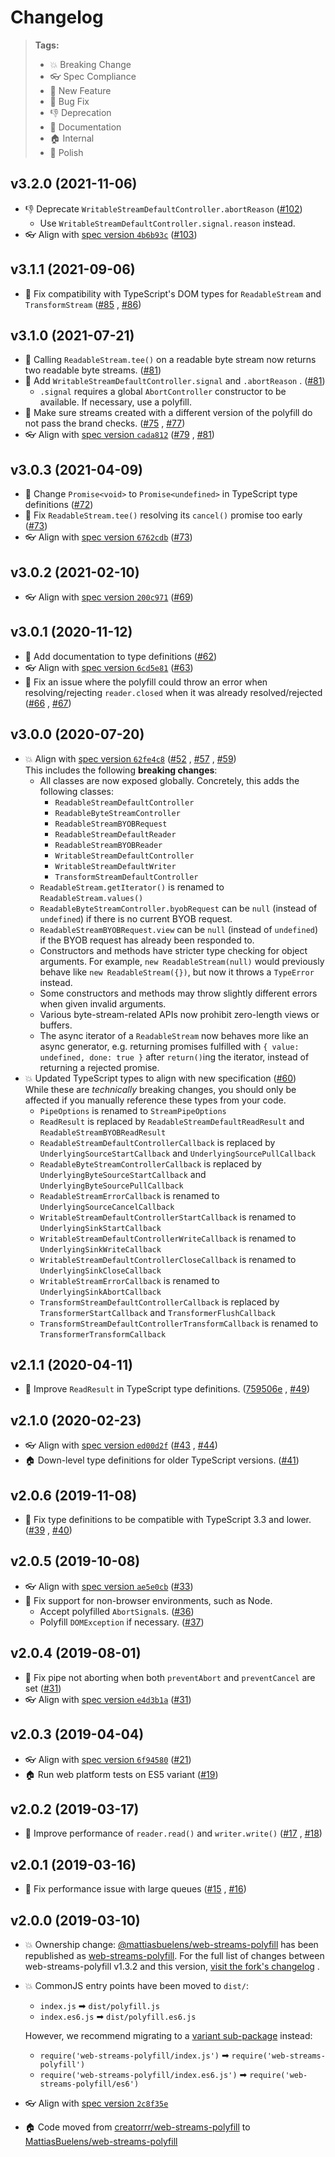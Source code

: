 # Changelog

> **Tags:**
> - 💥 Breaking Change
> - 👓 Spec Compliance
> - 🚀 New Feature
> - 🐛 Bug Fix
> - 👎 Deprecation
> - 📝 Documentation
> - 🏠 Internal
> - 💅 Polish

## v3.2.0 (2021-11-06)

* 👎
  Deprecate `WritableStreamDefaultController.abortReason` ([#102](https://github.com/MattiasBuelens/web-streams-polyfill/pull/102))
    * Use `WritableStreamDefaultController.signal.reason` instead.
* 👓 Align
  with [spec version `4b6b93c`](https://github.com/whatwg/streams/tree/4b6b93c69e531e2fe45a6ed4cb1484a7ba4eb8bb/) ([#103](https://github.com/MattiasBuelens/web-streams-polyfill/pull/103))

## v3.1.1 (2021-09-06)

* 🐛 Fix compatibility with TypeScript's DOM types for `ReadableStream`
  and `TransformStream` ([#85](https://github.com/MattiasBuelens/web-streams-polyfill/issues/85)
  , [#86](https://github.com/MattiasBuelens/web-streams-polyfill/pull/86))

## v3.1.0 (2021-07-21)

* 🚀 Calling `ReadableStream.tee()` on a readable byte stream now returns two readable byte
  streams. ([#81](https://github.com/MattiasBuelens/web-streams-polyfill/pull/81))
* 🚀 Add `WritableStreamDefaultController.signal` and `.abortReason`
  . ([#81](https://github.com/MattiasBuelens/web-streams-polyfill/pull/81))
    * `.signal` requires a global `AbortController` constructor to be available. If necessary, use a polyfill.
* 🐛 Make sure streams created with a different version of the polyfill do not pass the brand
  checks. ([#75](https://github.com/MattiasBuelens/web-streams-polyfill/issues/75)
  , [#77](https://github.com/MattiasBuelens/web-streams-polyfill/pull/77))
* 👓 Align
  with [spec version `cada812`](https://github.com/whatwg/streams/tree/cada8129edcc4803b2878a7a3f5e1d8325dc0c23/) ([#79](https://github.com/MattiasBuelens/web-streams-polyfill/pull/79)
  , [#81](https://github.com/MattiasBuelens/web-streams-polyfill/pull/81))

## v3.0.3 (2021-04-09)

* 💅 Change `Promise<void>` to `Promise<undefined>` in TypeScript type
  definitions ([#72](https://github.com/MattiasBuelens/web-streams-polyfill/pull/72))
* 🐛 Fix `ReadableStream.tee()` resolving its `cancel()` promise too
  early ([#73](https://github.com/MattiasBuelens/web-streams-polyfill/pull/73))
* 👓 Align
  with [spec version `6762cdb`](https://github.com/whatwg/streams/tree/6762cdb4c6421cfa0da1d834d5a14fdd7326aaa5/) ([#73](https://github.com/MattiasBuelens/web-streams-polyfill/pull/73))

## v3.0.2 (2021-02-10)

* 👓 Align
  with [spec version `200c971`](https://github.com/whatwg/streams/tree/200c971563b1a695fce3eebe6dab45c348ff0ac0/) ([#69](https://github.com/MattiasBuelens/web-streams-polyfill/pull/69))

## v3.0.1 (2020-11-12)

* 📝 Add documentation to type definitions ([#62](https://github.com/MattiasBuelens/web-streams-polyfill/pull/62))
* 👓 Align
  with [spec version `6cd5e81`](https://github.com/whatwg/streams/tree/6cd5e81f6191fed9e7d99ee73d4941e3060311ce/) ([#63](https://github.com/MattiasBuelens/web-streams-polyfill/pull/63))
* 🐛 Fix an issue where the polyfill could throw an error when resolving/rejecting `reader.closed` when it was already
  resolved/rejected ([#66](https://github.com/MattiasBuelens/web-streams-polyfill/issues/66)
  , [#67](https://github.com/MattiasBuelens/web-streams-polyfill/pull/67))

## v3.0.0 (2020-07-20)

* 💥 Align
  with [spec version `62fe4c8`](https://github.com/whatwg/streams/tree/62fe4c8c0df34cec4ff28db9bfa69aec6c65e38d/) ([#52](https://github.com/MattiasBuelens/web-streams-polyfill/pull/52)
  , [#57](https://github.com/MattiasBuelens/web-streams-polyfill/pull/57)
  , [#59](https://github.com/MattiasBuelens/web-streams-polyfill/pull/59))  
  This includes the following **breaking changes**:
    * All classes are now exposed globally. Concretely, this adds the following classes:
        * `ReadableStreamDefaultController`
        * `ReadableByteStreamController`
        * `ReadableStreamBYOBRequest`
        * `ReadableStreamDefaultReader`
        * `ReadableStreamBYOBReader`
        * `WritableStreamDefaultController`
        * `WritableStreamDefaultWriter`
        * `TransformStreamDefaultController`
    * `ReadableStream.getIterator()` is renamed to `ReadableStream.values()`
    * `ReadableByteStreamController.byobRequest` can be `null` (instead of `undefined`) if there is no current BYOB
      request.
    * `ReadableStreamBYOBRequest.view` can be `null` (instead of `undefined`) if the BYOB request has already been
      responded to.
    * Constructors and methods have stricter type checking for object arguments. For example, `new ReadableStream(null)`
      would previously behave like `new ReadableStream({})`, but now it throws a `TypeError` instead.
    * Some constructors and methods may throw slightly different errors when given invalid arguments.
    * Various byte-stream-related APIs now prohibit zero-length views or buffers.
    * The async iterator of a `ReadableStream` now behaves more like an async generator, e.g. returning promises
      fulfilled with `{ value: undefined, done: true }` after `return()`ing the iterator, instead of returning a
      rejected promise.
* 💥 Updated TypeScript types to align with new
  specification ([#60](https://github.com/MattiasBuelens/web-streams-polyfill/pull/60))  
  While these are _technically_ breaking changes, you should only be affected if you manually reference these types from
  your code.
    * `PipeOptions` is renamed to `StreamPipeOptions`
    * `ReadResult` is replaced by `ReadableStreamDefaultReadResult` and `ReadableStreamBYOBReadResult`
    * `ReadableStreamDefaultControllerCallback` is replaced by `UnderlyingSourceStartCallback`
      and `UnderlyingSourcePullCallback`
    * `ReadableByteStreamControllerCallback` is replaced by `UnderlyingByteSourceStartCallback`
      and `UnderlyingByteSourcePullCallback`
    * `ReadableStreamErrorCallback` is renamed to `UnderlyingSourceCancelCallback`
    * `WritableStreamDefaultControllerStartCallback` is renamed to `UnderlyingSinkStartCallback`
    * `WritableStreamDefaultControllerWriteCallback` is renamed to `UnderlyingSinkWriteCallback`
    * `WritableStreamDefaultControllerCloseCallback` is renamed to `UnderlyingSinkCloseCallback`
    * `WritableStreamErrorCallback` is renamed to `UnderlyingSinkAbortCallback`
    * `TransformStreamDefaultControllerCallback` is replaced by `TransformerStartCallback`
      and `TransformerFlushCallback`
    * `TransformStreamDefaultControllerTransformCallback` is renamed to `TransformerTransformCallback`

## v2.1.1 (2020-04-11)

* 💅 Improve `ReadResult` in TypeScript type
  definitions. ([759506e](https://github.com/MattiasBuelens/web-streams-polyfill/commit/759506e00e55289ae6f92f30922b8855fcddd9ab)
  , [#49](https://github.com/MattiasBuelens/web-streams-polyfill/pull/49))

## v2.1.0 (2020-02-23)

* 👓 Align
  with [spec version `ed00d2f`](https://github.com/whatwg/streams/tree/ed00d2fe2d53ac5ad9ff8e727c7ef0a68f424074/) ([#43](https://github.com/MattiasBuelens/web-streams-polyfill/issues/43)
  , [#44](https://github.com/MattiasBuelens/web-streams-polyfill/pull/44))
* 🏠 Down-level type definitions for older TypeScript
  versions. ([#41](https://github.com/MattiasBuelens/web-streams-polyfill/pull/41))

## v2.0.6 (2019-11-08)

* 🐛 Fix type definitions to be compatible with TypeScript 3.3 and
  lower. ([#39](https://github.com/MattiasBuelens/web-streams-polyfill/issues/39)
  , [#40](https://github.com/MattiasBuelens/web-streams-polyfill/pull/40))

## v2.0.5 (2019-10-08)

* 👓 Align
  with [spec version `ae5e0cb`](https://github.com/whatwg/streams/tree/ae5e0cb41e9f72cdd97f3a6d47bc674c1f4049d1/) ([#33](https://github.com/MattiasBuelens/web-streams-polyfill/pull/33))
* 🐛 Fix support for non-browser environments, such as Node.
    * Accept polyfilled `AbortSignal`s. ([#36](https://github.com/MattiasBuelens/web-streams-polyfill/pull/36))
    * Polyfill `DOMException` if necessary. ([#37](https://github.com/MattiasBuelens/web-streams-polyfill/pull/37))

## v2.0.4 (2019-08-01)

* 🐛 Fix pipe not aborting when both `preventAbort` and `preventCancel` are
  set ([#31](https://github.com/MattiasBuelens/web-streams-polyfill/pull/31))
* 👓 Align
  with [spec version `e4d3b1a`](https://github.com/whatwg/streams/tree/e4d3b1a826e34d27a7cb5485a1cc4b078608c9ec/) ([#31](https://github.com/MattiasBuelens/web-streams-polyfill/pull/31))

## v2.0.3 (2019-04-04)

* 👓 Align
  with [spec version `6f94580`](https://github.com/whatwg/streams/tree/6f94580f6731d1e017c516af097d47c45aad1f56/) ([#21](https://github.com/MattiasBuelens/web-streams-polyfill/pull/21))
* 🏠 Run web platform tests on ES5 variant ([#19](https://github.com/MattiasBuelens/web-streams-polyfill/pull/19))

## v2.0.2 (2019-03-17)

* 💅 Improve performance of `reader.read()`
  and `writer.write()` ([#17](https://github.com/MattiasBuelens/web-streams-polyfill/pull/17)
  , [#18](https://github.com/MattiasBuelens/web-streams-polyfill/pull/18))

## v2.0.1 (2019-03-16)

* 🐛 Fix performance issue with large queues ([#15](https://github.com/MattiasBuelens/web-streams-polyfill/pull/15)
  , [#16](https://github.com/MattiasBuelens/web-streams-polyfill/pull/16))

## v2.0.0 (2019-03-10)

* 💥 Ownership
  change: [@mattiasbuelens/web-streams-polyfill](https://www.npmjs.com/package/@mattiasbuelens/web-streams-polyfill/v/0.3.2)
  has been republished as [web-streams-polyfill](https://www.npmjs.com/package/web-streams-polyfill). For the full list
  of changes between web-streams-polyfill v1.3.2 and this
  version, [visit the fork's changelog](https://github.com/MattiasBuelens/web-streams-polyfill/blob/v0.3.2/CHANGELOG.md)
  .

* 💥 CommonJS entry points have been moved to `dist/`:
    * `index.js` ➡ `dist/polyfill.js`
    * `index.es6.js` ➡ `dist/polyfill.es6.js`

  However, we recommend migrating to
  a [variant sub-package](https://github.com/MattiasBuelens/web-streams-polyfill#usage) instead:
    * `require('web-streams-polyfill/index.js')` ➡ `require('web-streams-polyfill')`
    * `require('web-streams-polyfill/index.es6.js')` ➡ `require('web-streams-polyfill/es6')`

* 👓 Align
  with [spec version `2c8f35e`](https://github.com/whatwg/streams/tree/2c8f35ed23451ffc9b32ec37b56def4a5349abb1/)

* 🏠 Code moved from [creatorrr/web-streams-polyfill](https://github.com/creatorrr/web-streams-polyfill)
  to [MattiasBuelens/web-streams-polyfill](https://github.com/MattiasBuelens/web-streams-polyfill)
